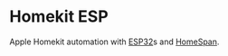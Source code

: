 # Homekit ESP

Apple Homekit automation with
[ESP32](https://www.espressif.com/en/products/socs/esp32)s and
[HomeSpan](https://github.com/HomeSpan/HomeSpan).
